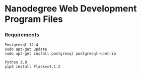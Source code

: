 # Nanodegree Web Development Program Files

### Requirements
```
Postgresql 12.4
sudo apt-get update
sudo apt-get install postgresql postgresql-contrib

Python 3.8
pip3 install Flask==1.1.2
```